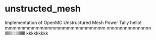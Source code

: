 # unstructed_mesh
Implementation of OpenMC Unstructured Mesh Power Tally
hello!
mmmmmmmmmmmmmmmmmmmmmmmmmm
nnnnnnnnnnnnnnnnn
lllllllllllllllllll
kkkkkkkkk
